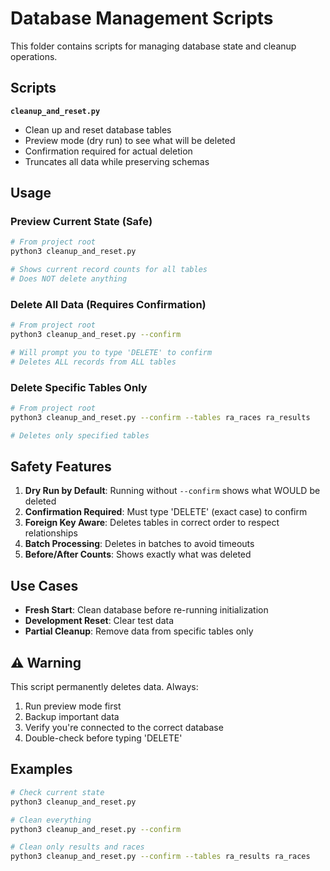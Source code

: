 # Database Management Scripts

This folder contains scripts for managing database state and cleanup operations.

## Scripts

**`cleanup_and_reset.py`**
- Clean up and reset database tables
- Preview mode (dry run) to see what will be deleted
- Confirmation required for actual deletion
- Truncates all data while preserving schemas

## Usage

### Preview Current State (Safe)

```bash
# From project root
python3 cleanup_and_reset.py

# Shows current record counts for all tables
# Does NOT delete anything
```

### Delete All Data (Requires Confirmation)

```bash
# From project root
python3 cleanup_and_reset.py --confirm

# Will prompt you to type 'DELETE' to confirm
# Deletes ALL records from ALL tables
```

### Delete Specific Tables Only

```bash
# From project root
python3 cleanup_and_reset.py --confirm --tables ra_races ra_results

# Deletes only specified tables
```

## Safety Features

1. **Dry Run by Default**: Running without `--confirm` shows what WOULD be deleted
2. **Confirmation Required**: Must type 'DELETE' (exact case) to confirm
3. **Foreign Key Aware**: Deletes tables in correct order to respect relationships
4. **Batch Processing**: Deletes in batches to avoid timeouts
5. **Before/After Counts**: Shows exactly what was deleted

## Use Cases

- **Fresh Start**: Clean database before re-running initialization
- **Development Reset**: Clear test data
- **Partial Cleanup**: Remove data from specific tables only

## ⚠️ Warning

This script permanently deletes data. Always:
1. Run preview mode first
2. Backup important data
3. Verify you're connected to the correct database
4. Double-check before typing 'DELETE'

## Examples

```bash
# Check current state
python3 cleanup_and_reset.py

# Clean everything
python3 cleanup_and_reset.py --confirm

# Clean only results and races
python3 cleanup_and_reset.py --confirm --tables ra_results ra_races
```
